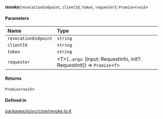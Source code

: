**revoke**(`revocationEndpoint`, `clientId`, `token`, `requester`): `Promise`<`void`\>

#### Parameters

| Name                 | Type                                                                         |
| :------------------- | :--------------------------------------------------------------------------- |
| `revocationEndpoint` | `string`                                                                     |
| `clientId`           | `string`                                                                     |
| `token`              | `string`                                                                     |
| `requester`          | <T\>(...`args`: [input: RequestInfo, init?: RequestInit]) => `Promise`<`T`\> |

#### Returns

`Promise`<`void`\>

#### Defined in

[packages/js/src/core/revoke.ts:4](https://github.com/logto-io/js/blob/5254dee/packages/js/src/core/revoke.ts#L4)
